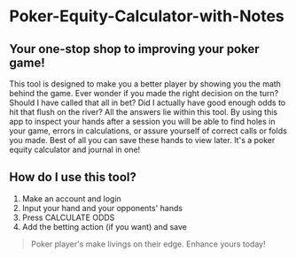 # Poker-Equity-Calculator-with-Notes

## Your one-stop shop to improving your poker game!
This tool is designed to make you a better player by showing you the math behind the game. Ever wonder if you made the right decision on the turn? Should I have called that all in bet? Did I actually have good enough odds to hit that flush on the river? All the answers lie within this tool. By using this app to inspect your hands after a session you will be able to find holes in your game, errors in calculations, or assure yourself of correct calls or folds you made. Best of all you can save these hands to view later. It's a poker equity calculator and journal in one!

## How do I use this tool?

1. Make an account and login
2. Input your hand and your opponents' hands
3. Press CALCULATE ODDS
4. Add the betting action (if you want) and save

> Poker player's make livings on their edge. Enhance yours today!
